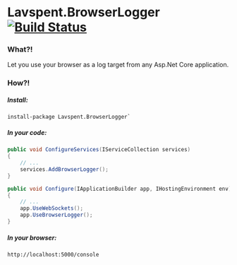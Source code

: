 # Lavspent.BrowserLogger [![Build Status](https://travis-ci.org/semack/Lavspent.BrowserLogger.svg?branch=master)](https://travis-ci.org/semack/Lavspent.BrowserLogger)

### What?!

Let you use your browser as a log target from any Asp.Net Core application.

### How?!

##### Install:

```
install-package Lavspent.BrowserLogger`
```


##### In your code:

```C#
public void ConfigureServices(IServiceCollection services)
{
    // ...
    services.AddBrowserLogger();
}
```


```C#
public void Configure(IApplicationBuilder app, IHostingEnvironment env)
{
    // ...
    app.UseWebSockets();
    app.UseBrowserLogger();
}
```


##### In your browser:
```
http://localhost:5000/console
```
